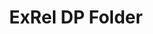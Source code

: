 ---
title: ExRel DP Folder
redirect_to: https://drive.google.com/drive/folders/1hHjQW5kEkd6CD-8MuNqMYnAdE9ViZPHA
redirect_from: 
  - /ExRelDPs
  - /exreldps
---